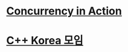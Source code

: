 # [Concurrency in Action](https://github.com/DevStarSJ/Study/tree/master/Blog/cpp/ConcurrencyInAction)

# [C++ Korea 모임](https://github.com/DevStarSJ/Study/tree/master/Blog/cpp/CppKorea)
